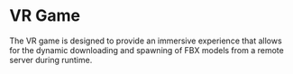# VR Game
The VR game is designed to provide an immersive experience that allows for the dynamic downloading and spawning of FBX models from a remote server during runtime.

